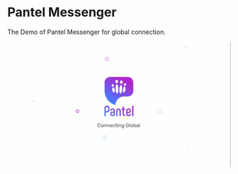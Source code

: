 # Pantel Messenger

The Demo of Pantel Messenger for global connection.

![ScreenShot](screenshot1.png)
